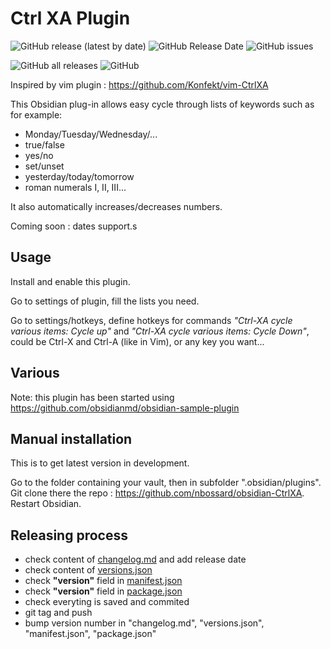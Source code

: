 # Ctrl XA Plugin

![GitHub release (latest by date)](https://img.shields.io/github/v/release/nbossard/obsidian-CtrlXA)
![GitHub Release Date](https://img.shields.io/github/release-date/nbossard/obsidian-CtrlXA)
![GitHub issues](https://img.shields.io/github/issues/nbossard/obsidian-CtrlXA)

![GitHub all releases](https://img.shields.io/github/downloads/nbossard/obsidian-CtrlXA/total)
![GitHub](https://img.shields.io/github/license/nbossard/obsidian-CtrlXA)

Inspired by vim plugin : <https://github.com/Konfekt/vim-CtrlXA>

This Obsidian plug-in allows easy cycle through lists of keywords such as for example:

- Monday/Tuesday/Wednesday/...
- true/false
- yes/no
- set/unset
- yesterday/today/tomorrow
- roman numerals I, II, III...

It also automatically increases/decreases numbers.

Coming soon : dates support.s

## Usage

Install and enable this plugin.

Go to settings of plugin, fill the lists you need.

Go to settings/hotkeys, define hotkeys for commands *"Ctrl-XA cycle various items: Cycle up"* and *"Ctrl-XA cycle various items: Cycle Down"*,
could be Ctrl-X and Ctrl-A (like in Vim), or any key you want...

## Various

Note: this plugin has been started using <https://github.com/obsidianmd/obsidian-sample-plugin>

## Manual installation

This is to get latest version in development.

Go to the folder containing your vault, then in subfolder ".obsidian/plugins".
Git clone there the repo : <https://github.com/nbossard/obsidian-CtrlXA>.
Restart Obsidian.

## Releasing process

- check content of [changelog.md](./changelog.md) and add release date
- check content of [versions.json](./versions.json)
- check **"version"** field in [manifest.json](manifest.json)
- check **"version"** field in [package.json](package.json)
- check everyting is saved and commited
- git tag and push
- bump version number in "changelog.md", "versions.json", "manifest.json", "package.json"
